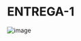 # ENTREGA-1
![image](https://github.com/user-attachments/assets/1599d844-2a18-44c0-b9d2-db715e946eae)
